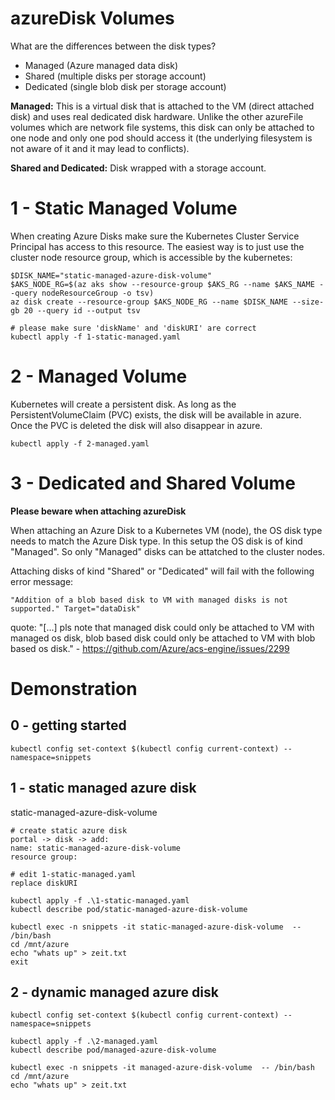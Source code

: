 # azureDisk Volumes

What are the differences between the disk types?

* Managed (Azure managed data disk)
* Shared (multiple disks per storage account)
* Dedicated (single blob disk per storage account)

**Managed:**
This is a virtual disk that is attached to the VM (direct attached disk) and uses real dedicated disk hardware. Unlike the other azureFile volumes which are network file systems, this disk can only be attached to one node and only one pod should access it (the underlying filesystem is not aware of it and it may lead to conflicts).

**Shared and Dedicated:**
Disk wrapped with a storage account.


# 1 - Static Managed Volume

When creating Azure Disks make sure the Kubernetes Cluster Service Principal has access to this resource. The easiest way is to just use the cluster node resource group, which is accessible by the kubernetes:

```
$DISK_NAME="static-managed-azure-disk-volume"
$AKS_NODE_RG=$(az aks show --resource-group $AKS_RG --name $AKS_NAME --query nodeResourceGroup -o tsv)
az disk create --resource-group $AKS_NODE_RG --name $DISK_NAME --size-gb 20 --query id --output tsv
```

```
# please make sure 'diskName' and 'diskURI' are correct
kubectl apply -f 1-static-managed.yaml
```


# 2 - Managed Volume

Kubernetes will create a persistent disk. As long as the PersistentVolumeClaim (PVC) exists, the disk will be available in azure. Once the PVC is deleted the disk will also disappear in azure.

```
kubectl apply -f 2-managed.yaml
```


# 3 - Dedicated and Shared Volume

**Please beware when attaching azureDisk**

When attaching an Azure Disk to a Kubernetes VM (node), the OS disk type needs to match the Azure Disk type. 
In this setup the OS disk is of kind "Managed". So only "Managed" disks can be attatched to the cluster nodes.

Attaching disks of kind "Shared" or "Dedicated" will fail with the following error message:

`"Addition of a blob based disk to VM with managed disks is not supported." Target="dataDisk"`

quote: "[...] pls note that managed disk could only be attached to VM with managed os disk, blob based disk could only be attached to VM with blob based os disk." - https://github.com/Azure/acs-engine/issues/2299


# Demonstration

## 0 - getting started

```
kubectl config set-context $(kubectl config current-context) --namespace=snippets
```

## 1 - static managed azure disk

static-managed-azure-disk-volume

```
# create static azure disk
portal -> disk -> add: 
name: static-managed-azure-disk-volume
resource group: 

# edit 1-static-managed.yaml
replace diskURI

kubectl apply -f .\1-static-managed.yaml
kubectl describe pod/static-managed-azure-disk-volume

kubectl exec -n snippets -it static-managed-azure-disk-volume  -- /bin/bash
cd /mnt/azure
echo "whats up" > zeit.txt
exit
```

## 2 - dynamic managed azure disk

```
kubectl config set-context $(kubectl config current-context) --namespace=snippets

kubectl apply -f .\2-managed.yaml
kubectl describe pod/managed-azure-disk-volume

kubectl exec -n snippets -it managed-azure-disk-volume  -- /bin/bash
cd /mnt/azure
echo "whats up" > zeit.txt
```
